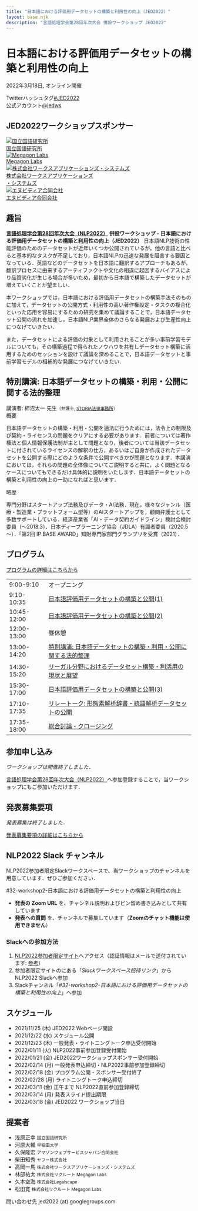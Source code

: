 ```yaml
---
title: "日本語における評価用データセットの構築と利用性の向上（JED2022）"
layout: base.njk
description: "言語処理学会第28回年次大会 併設ワークショップ JED2022"
---
```


# 日本語における評価用データセットの構築と利用性の向上
2022年3月18日, オンライン開催


<div class="twitter_info">
<div class="hashtag">Twitterハッシュタグ<a href="https://twitter.com/hashtag/JED2022" target="_blank" rel="noreferrer">#JED2022</a></div>
<div class="accoutn">公式アカウント<a href="https://twitter.com/jedws" target="_blank" rel="noreferrer">@jedws</a></div>
</div>


## JED2022ワークショップスポンサー
<div id="sponsors">
  <div class="sponsor-item">
    <a href="https://www.ninjal.ac.jp/" target="_blank" rel="noreferrer">
      <div class="logo"><img src="img/sponsors/1_ninjal.png" alt="国立国語研究所"></div>
      <div class="text">国立国語研究所</div>
    </a>
  </div>
  <div class="sponsor-item">
    <a href="https://www.megagon.ai/" target="_blank" rel="noreferrer">
      <div class="logo"><img src="img/sponsors/2_megagon.png" alt="Megagon Labs"></div>
      <div class="text">Megagon Labs</div>
    </a>
  </div>
  <div class="sponsor-item">
    <a href="https://www.worksap.co.jp/" target="_blank" rel="noreferrer">
      <div class="logo"><img src="img/sponsors/3_worksap.jpeg" alt="株式会社ワークスアプリケーションズ・システムズ"></div>
      <div class="text">株式会社ワークスアプリケーションズ<br/>・システムズ</div>
    </a>
  </div>
  <div class="sponsor-item">
    <a href="https://www.nvidia.com/ja-jp/" target="_blank" rel="noreferrer">
      <div class="logo"><img src="img/sponsors/4_nvidia.png" alt="エヌビディア合同会社"></div>
      <div class="text">エヌビディア合同会社</div>
    </a>
  </div>
  <div class="sponsor-item-blank">
  </div>
  <div class="sponsor-item-blank">
  </div>
</div>


## 趣旨
**[言語処理学会第28回年次大会（NLP2022）](https://www.anlp.jp/nlp2022/) 併設ワークショップ - 日本語における評価用データセットの構築と利用性の向上（JED2022）**
日本語NLP技術の性能評価のためのデータセットが近年いくつか公開されているが，他の言語と比べると基本的なタスクが不足しており，日本語NLPの迅速な発展を阻害する要因となっている．英語などのデータセットを日本語に翻訳するアプローチもあるが，翻訳プロセスに由来するアーティファクトや文化の相違に起因するバイアスにより品質劣化が生じる場合が多いため，最初から日本語で構築したデータセットが増えていくことが望ましい．

本ワークショップでは，日本語における評価用データセットの構築手法そのものに加えて，データセットの公開方式・利用性の高い著作権設定・タスクの複合化といった応用を容易にするための研究を集めて議論することで，日本語データセット公開の流れを加速し，日本語NLP業界全体のさらなる発展および生産性向上につなげていきたい．

また，データセットによる評価の対象として利用されることが多い事前学習モデルについても，その構築過程で得られたノウハウを共有しデータセット構築に活用するためのセッションを設けて議論を深めることで，日本語データセットと事前学習モデルの相補的な発展につなげていきたい．

## 特別講演: 日本語データセットの構築・利用・公開に関する法的整理

<div id="keynote">
  <div id="keynote_speaker">講演者: 柿沼太一 先生<small>（弁護士, <a href="https://storialaw.jp/lawyer/3041">STORIA法律事務所</a>）</small></div>
  <div class="keynote_headning">概要</div>
  <p>日本語データセットの構築・利用・公開を適法に行うためには，法令上の制限及び契約・ライセンスの問題をクリアにする必要があります．前者については著作権法と個人情報保護法制が主として問題となり，後者については当該データセットに付されているライセンスの解釈の仕方，あるいはご自身が作成されたデータセットを公開する際にどのような条件で公開すべきかが問題となります．本講演においては，それらの問題の全体像についてご説明すると共に，よく問題となるケースについてもできるだけ具体的に説明をいたします．日本語データセットの構築と利用性の向上の一助になればと思います．</p>
  <div class="keynote_headning">略歴</div>
  <p>専門分野はスタートアップ法務及びデータ・AI法務．現在，様々なジャンル（医療・製造業・プラットフォーム型等）のAIスタートアップを，顧問弁護士として多数サポートしている．経済産業省「AI・データ契約ガイドライン」検討会検討委員（～2018.3）．日本ディープラーニング協会（JDLA）有識者委員（2020.5～）．「第2回 IP BASE AWARD」知財専門家部門グランプリを受賞（2021）．</p>
</div>


## プログラム

[プログラムの詳細はこちらから](program)

<table id="program_table">
  <tbody>
    <tr>
      <td class="program_time">9:00-9:10</td>
      <td>オープニング</td>
    </tr>
    <tr>
      <td class="program_time">9:10-10:35</td>
      <td><a href="program/#日本語評価用データセットの構築と公開(1)">日本語評価用データセットの構築と公開(1)</a></td>
    </tr>
    <tr>
      <td class="program_time">10:45-12:00</td>
      <td><a href="program/#日本語評価用データセットの構築と公開(2)">日本語評価用データセットの構築と公開(2)</a></td>
    </tr>
    <tr>
      <td class="program_time">12:00-13:00</td>
      <td>昼休憩</td>
    </tr>
    <tr>
      <td class="program_time">13:00-14:20</td>
      <td><a href="program/#特別講演">特別講演: 日本語データセットの構築・利用・公開に関する法的整理</a></td>
    </tr>
    <tr>
      <td class="program_time">14:30-15:20</td>
      <td><a href="program/#リーガル分野におけるデータセット構築・利活用の現状と展望">リーガル分野におけるデータセット構築・利活用の現状と展望</a></td>
    </tr>
    <tr>
      <td class="program_time">15:30-17:00</td>
      <td><a href="program/#日本語評価用データセットの構築と公開(3)">日本語評価用データセットの構築と公開(3)</a></td>
    </tr>
    <tr>
      <td class="program_time">17:10-17:35</td>
      <td><a href="program/#リレートーク: 形態素解析辞書・統語解析データセットの公開">リレートーク: 形態素解析辞書・統語解析データセットの公開</a></td>
    </tr>
    <tr>
      <td class="program_time">17:35-18:00</td>
      <td><a href="program/#総合討論・クロージング">総合討論・クロージング</a></td>
    </tr>
  </tbody>
</table>


## 参加申し込み

*ワークショップは開催終了しました．*

<span class="expired">[言語処理学会第28回年次大会（NLP2022）](https://www.anlp.jp/nlp2022/)へ参加登録することで，当ワークショップにもご参加いただけます．</span>


## 発表募集要項

*発表募集は終了しました．*

<span class="expired">[発表募集要項の詳細はこちらから](cfp)</span>


## NLP2022 Slack チャンネル

<span class="expired">NLP2022参加者限定Slackワークスペースで、当ワークショップのチャンネルを用意しています．ぜひご参加ください．</span>

<div class="slack-channel-container expired">
<span class="slack-channel">
#32-workshop2-日本語における評価用データセットの構築と利用性の向上
</span>
</div>

- <span class="expired">**発表の Zoom URL** を、チャンネル説明およびピン留め書き込みとして共有しています</span>
- <span class="expired">**発表への質問** を、チャンネルで募集しています（**Zoomのチャット機能は使用できません**）</span>


### Slackへの参加方法

1. <span class="expired">[NLP2022参加者限定サイト](https://anlp.jp/nlp2022/#program_online)へアクセス（認証情報はメールで送付されています: [参考](https://twitter.com/nlp2022/status/1502056706750119936)）</span>
2. <span class="expired">参加者限定サイトのにある「*Slackワークスペース招待リンク*」からNLP2022 Slackへ参加</span>
3. <span class="expired">Slackチャンネル「*#32-workshop2-日本語における評価用データセットの構築と利用性の向上*」へ参加</span>


## スケジュール
- <span class="expired">2021/11/25 (木)	JED2022 Webページ開設</span>
- <span class="expired">2021/12/22 (水)	スケジュール公開</span>
- <span class="expired">2021/12/23 (木)	一般発表・ライトニングトーク申込受付開始</span>
- <span class="expired">2022/01/11 (火)	NLP2022事前参加登録受付開始</span>
- <span class="expired">2022/01/21 (金)	JED2022ワークショップスポンサー受付開始</span>
- <span class="expired">2022/02/14 (月)	一般発表申込締切・NLP2022事前参加登録締切</span>
- <span class="expired">2022/02/18 (金)	プログラム公開・スポンサー受付終了</span>
- <span class="expired">2022/02/28 (月)	ライトニングトーク申込締切</span>
- <span class="expired">2022/03/11 (金) 正午まで	NLP2022直前参加登録締切</span>
- <span class="expired">2022/03/14 (月)	発表スライド提出期限</span>
- <span class="expired">2022/03/18 (金)	JED2022 ワークショップ当日</span>

## 提案者
- 浅原正幸 <small>国立国語研究所</small>
- 河原大輔 <small>早稲田大学</small>
- 久保隆宏 <small>アマゾンウェブサービスジャパン合同会社</small>
- 柴田知秀 <small>ヤフー株式会社</small>
- 高岡一馬 <small>株式会社ワークスアプリケーションズ・システムズ</small>
- 林部祐太 <small>株式会社リクルート Megagon Labs</small>
- 久本空海 <small>株式会社Legalscape</small>
- 松田寛 <small>株式会社リクルート Megagon Labs</small>

問い合わせ先 jed2022 (at) googlegroups.com
